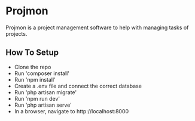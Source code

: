 <h1>Projmon</h1>
<p>Projmon is a project management software to help with managing tasks of projects.</p>
<h2>How To Setup</h2>
<ul>
    <li>Clone the repo</li>
    <li>Run 'composer install'</li>
    <li>Run 'npm install'</li>
    <li>Create a .env file and connect the correct database</li>
    <li>Run 'php artisan migrate'</li>
    <li>Run 'npm run dev'</li>
    <li>Run 'php artisan serve'</li>
    <li>In a browser, navigate to http://localhost:8000</li>
</ul>